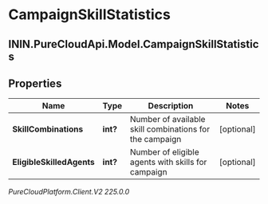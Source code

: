 # CampaignSkillStatistics

## ININ.PureCloudApi.Model.CampaignSkillStatistics

## Properties

|Name | Type | Description | Notes|
|------------ | ------------- | ------------- | -------------|
| **SkillCombinations** | **int?** | Number of available skill combinations for the campaign | [optional] |
| **EligibleSkilledAgents** | **int?** | Number of eligible agents with skills for campaign | [optional] |



_PureCloudPlatform.Client.V2 225.0.0_
